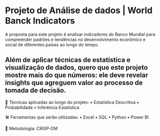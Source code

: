 # Projeto de Análise de dados | World Banck Indicators

 A proposta para este projeto é analisar indicadores do Banco Mundial para compreender padrões e tendências no desenvolvimento econômico e social de diferentes países ao longo do tempo.
## Além de aplicar técnicas de estatística e visualização de dados, quero que este projeto mostre mais do que números: ele deve revelar insights que agreguem valor ao processo de tomada de decisão.

🧠 Técnicas aplicadas ao longo do projeto:
 • Estatística Descritiva
 • Probabilidade
 • Inferência Estatística

🛠️ Ferramentas que serão utilizadas:
 • Excel
 • SQL
 • Python
 • Power BI

📌 Metodologia: CRISP-DM
